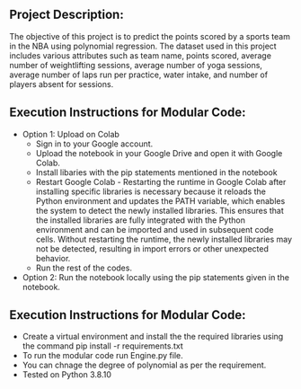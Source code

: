 ## Project Description:

The objective of this project is to predict the points scored by a sports team in the NBA using polynomial regression. The dataset used in this project includes various attributes such as team name, points scored, average number of weightlifting sessions, average number of yoga sessions, average number of laps run per practice, water intake, and number of players absent for sessions.


## Execution Instructions for Modular Code:
* Option 1: Upload on Colab
    * Sign in to your Google account.
    * Upload the notebook in your Google Drive and open it with Google Colab.
    * Install libaries with the pip statements mentioned in the notebook
    * Restart Google Colab - Restarting the runtime in Google Colab after installing specific libraries is necessary because it reloads the Python environment and updates the PATH variable, which enables the system to detect the newly installed libraries. This ensures that the installed libraries are fully integrated with the Python environment and can be imported and used in subsequent code cells. Without restarting the runtime, the newly installed libraries may not be detected, resulting in import errors or other unexpected behavior.
    * Run the rest of the codes.
* Option 2: Run the notebook locally using the pip statements given in the notebook.


## Execution Instructions for Modular Code:

* Create a virtual environment and install the the required libraries using the command pip install -r requirements.txt
* To run the modular code run Engine.py file. 
* You can chnage the degree of polynomial as per the requirement. 
* Tested on Python 3.8.10